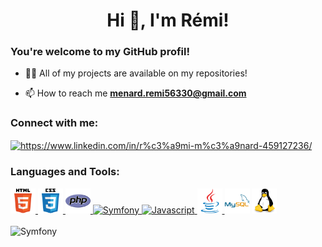 <h1 align="center">Hi 👋, I'm Rémi!</h1>
<h3>You're welcome to my GitHub profil!</h3>

- 👨‍💻 All of my projects are available on my repositories!

- 📫 How to reach me **menard.remi56330@gmail.com**

<h3 align="left">Connect with me:</h3>

<a href="https://www.linkedin.com/in/r%C3%A9mi-m%C3%A9nard-459127236/" target="blank"><img align="center" src="https://raw.githubusercontent.com/rahuldkjain/github-profile-readme-generator/master/src/images/icons/Social/linked-in-alt.svg" alt="https://www.linkedin.com/in/r%c3%a9mi-m%c3%a9nard-459127236/" height="30" width="40" /></a>

<h3 align="left">Languages and Tools:</h3>
<p align="left"> <a href="https://developer.android.com" target="_blank" rel="noreferrer"> 
<div>
  <img src="https://raw.githubusercontent.com/devicons/devicon/master/icons/html5/html5-original-wordmark.svg" alt="html5" width="40" height="40"/>
  <img src="https://raw.githubusercontent.com/devicons/devicon/master/icons/css3/css3-original-wordmark.svg" alt="css3" width="40" height="40"/>
  <img src="https://raw.githubusercontent.com/devicons/devicon/master/icons/php/php-original.svg" alt="php" width="40" height="40"/>
  <img src="https://static-00.iconduck.com/assets.00/file-type-symfony-icon-2048x2048-0cpyib6g.png" alt="Symfony" width="40" height="40"/>
  <img src="https://cdn.worldvectorlogo.com/logos/logo-javascript.svg" alt="Javascript" width="40" height="40"/>
  <img src="https://raw.githubusercontent.com/devicons/devicon/master/icons/java/java-original.svg" alt="java" width="40" height="40"/> </a>
  <img src="https://raw.githubusercontent.com/devicons/devicon/master/icons/mysql/mysql-original-wordmark.svg" alt="mysql" width="40" height="40"/>
  <img src="https://raw.githubusercontent.com/devicons/devicon/master/icons/linux/linux-original.svg" alt="linux" width="40" height="40"/>
</div><br/>
<img src="https://media0.giphy.com/media/bGgsc5mWoryfgKBx1u/200w.gif?cid=6c09b9524pb3r0qb2in9rdifoudaiufw0h0ju5f1emkc4l0i&ep=v1_gifs_search&rid=200w.gif&ct=g" alt="Symfony"/> </a> </p>
